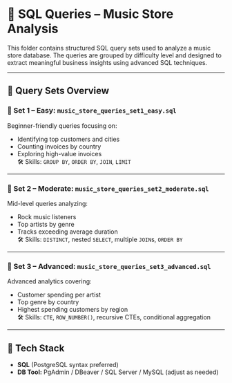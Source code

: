 # 🎵 SQL Queries – Music Store Analysis

This folder contains structured SQL query sets used to analyze a music store database. The queries are grouped by difficulty level and designed to extract meaningful business insights using advanced SQL techniques.

---

## 📂 Query Sets Overview

### 🔹 Set 1 – Easy: `music_store_queries_set1_easy.sql`
Beginner-friendly queries focusing on:
- Identifying top customers and cities
- Counting invoices by country
- Exploring high-value invoices  
🛠 Skills: `GROUP BY`, `ORDER BY`, `JOIN`, `LIMIT`

---

### 🔹 Set 2 – Moderate: `music_store_queries_set2_moderate.sql`
Mid-level queries analyzing:
- Rock music listeners
- Top artists by genre
- Tracks exceeding average duration  
🛠 Skills: `DISTINCT`, nested `SELECT`, multiple `JOIN`s, `ORDER BY`

---

### 🔹 Set 3 – Advanced: `music_store_queries_set3_advanced.sql`
Advanced analytics covering:
- Customer spending per artist
- Top genre by country
- Highest spending customers by region  
🛠 Skills: `CTE`, `ROW_NUMBER()`, recursive CTEs, conditional aggregation

---

## 🧰 Tech Stack
- **SQL** (PostgreSQL syntax preferred)
- **DB Tool:** PgAdmin / DBeaver / SQL Server / MySQL (adjust as needed)
